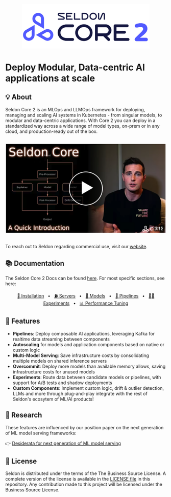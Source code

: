 <div align="center">

 <a href="https://www.seldon.io/solutions/core/">
  <img alt="Core 2 Logo" src="/.images/core-2-logo.png" alt="Core 2 Logo" style="max-width: 100%; height: auto; width: 400px;">
 </a>
</div>

# Deploy Modular, Data-centric AI applications at scale

##  💡 About
Seldon Core 2 is an MLOps and LLMOps framework for deploying, managing and scaling AI systems in Kubernetes - from singular models, to modular and data-centric applications. With Core 2 you can deploy in a standardized way across a wide range of model types, on-prem or in any cloud, and production-ready out of the box. 

</br>
 <div align="center">
   <a href="https://www.youtube.com/watch?v=ar5lSG_idh4">
     <img src="/.images/Core-intro-thumbnail.png" alt="Introductory Youtube Video" style="max-width: 100%; width: 500px; height: auto;">
   </a>
 </div>
</br>

To reach out to Seldon regarding commercial use, visit our [website](https://www.seldon.io/).

## 📚 Documentation  

The Seldon Core 2 Docs can be found [here](https://docs.seldon.ai/seldon-core-2). For most specific sections, see here:

<p align="center">
  <a href="https://docs.seldon.ai/seldon-core-2/installation/installation">🔧 Installation</a>  &nbsp • &nbsp
  <a href="https://docs.seldon.ai/seldon-core-2/user-guide/servers"> ⛽ Servers</a>  &nbsp • &nbsp
  <a href="https://docs.seldon.ai/seldon-core-2/user-guide/models">🤖 Models</a>  &nbsp •  &nbsp
  <a href="https://docs.seldon.ai/seldon-core-2/user-guide/pipelines"> 🔗 Pipelines</a>  &nbsp • &nbsp
  <a href="https://docs.seldon.ai/seldon-core-2/user-guide/experiment">🧑‍🔬 Experiments</a>  &nbsp • &nbsp
  <a href="https://docs.seldon.ai/seldon-core-2/user-guide/performance-tuning">📊 Performance Tuning</a>  
</p>

## 🧩 Features

 * **Pipelines**: Deploy composable AI applications, leveraging Kafka for realtime data streaming between components
 * **Autoscaling** for models and application components based on native or custom logic
 * **Multi-Model Serving**: Save infrastructure costs by consolidating multiple models on shared inference servers
 * **Overcommit**: Deploy more models than available memory allows, saving infrastructure costs for unused models
 * **Experiments**: Route data between candidate models or pipelines, with support for A/B tests and shadow deployments
 * **Custom Components**: Implement custom logic, drift & outlier detection, LLMs and more through plug-and-play integrate with the rest of Seldon's ecosytem of ML/AI products!
 
## 🔬 Research

These features are influenced by our position paper on the next generation of ML model serving frameworks: 

👉 [Desiderata for next generation of ML model serving](http://arxiv.org/abs/2210.14665)

## 📜 License

Seldon is distributed under the terms of the The Business Source License. A complete version of the license is available in the [LICENSE file](LICENSE) in this repository. Any contribution made to this project will be licensed under the Business Source License.



